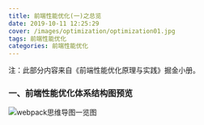 ```yaml
---
title: 前端性能优化(一)之总览
date: 2019-10-11 12:25:29
cover: /images/optimization/optimization01.jpg
tags: 前端性能优化
categories: 前端性能优化
---
```


注：此部分内容来自《前端性能优化原理与实践》掘金小册。

### 一、前端性能优化体系结构图预览

![webpack思维导图一览图](/images/optimization/optimization_all.jpeg)
